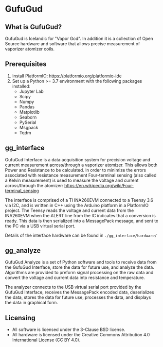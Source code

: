# GufuGud
## What is GufuGud?
GufuGud is Icelandic for "Vapor God". In addition it is a collection of Open Source hardware and software that allows precise measurement of vaporizer atomizer coils.

## Prerequisites
1. Install PlatformIO: https://platformio.org/platformio-ide
2. Set up a Python >= 3.7 environment with the following packages installed:
    * Jupyter Lab
    * Scipy
    * Numpy
    * Pandas
    * Matplotlib
    * Seaborn
    * PySerial
    * Msgpack
    * Tqdm

## gg_interface
GufuGud Interface is a data acquisition system for precision voltage and current measurement across/through a vaporizer atomizer. This allows both Power and Resistance to be calculated. In order to minimize the errors associated with resistance measurement Four-terminal sensing (also called a Kelvin measurement) is used to measure the voltage and current across/through the atomizer: https://en.wikipedia.org/wiki/Four-terminal_sensing

The interface is comprised of a TI INA260EVM connected to a Teensy 3.6 via I2C, and is written in C++ using the Arduino platform in a PlatformIO project. The Teensy reads the voltage and current data from the INA260EVM when the ALERT line from the IC indicates that a conversion is ready. This data is then serialized into a MessagePack message, and sent to the PC via a USB virtual serial port.

Details of the interface hardware can be found in `./gg_interface/hardware/`

## gg_analyze
GufuGud Analyze is a set of Python software and tools to receive data from the GufuGud Interface, store the data for future use, and analyze the data. Algorithms are provided to preform signal processing on the raw data and convert the voltage and current data into resistance and temperature.

The analyzer connects to the USB virtual serial port provided by the GufuGud Interface, receives the MessagePack encoded data, deserializes the data, stores the data for future use, processes the data, and displays the data in graphical form.

## Licensing
* All software is licensed under the 3-Clause BSD license.
* All hardware is licensed under the Creative Commons Attribution 4.0 International License (CC BY 4.0).

